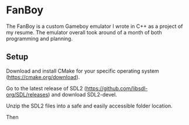 # FanBoy

The FanBoy is a custom Gameboy emulator I wrote in C++ as a project of my resume.  The emulator overall took around of a month of both programming and planning.  

## Setup
Download and install CMake for your specific operating system (https://cmake.org/download).  

Go to the latest release of SDL2 (https://github.com/libsdl-org/SDL/releases) and download SDL2-devel.  

Unzip the SDL2 files into a safe and easily accessible folder location.  

Then
